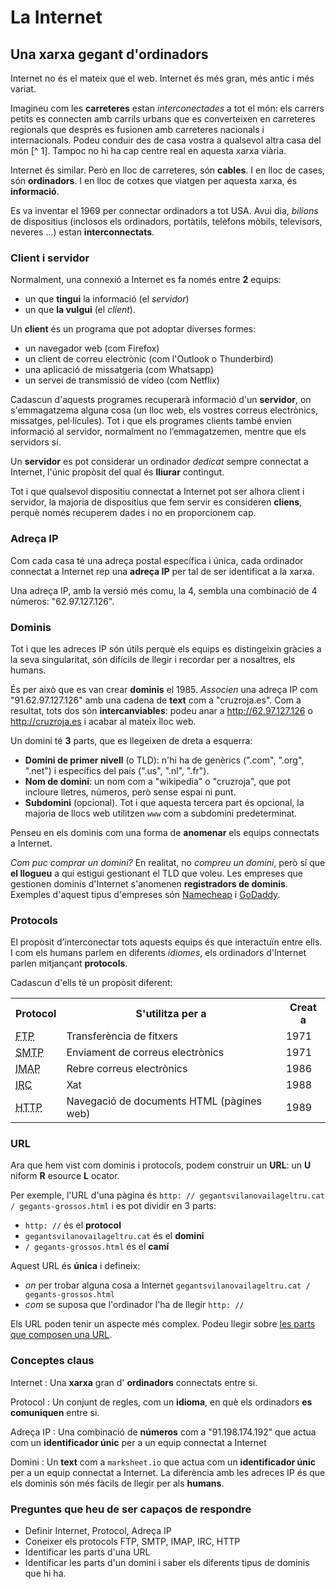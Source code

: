# La Internet

## Una xarxa gegant d'ordinadors

Internet no és el mateix que el web. Internet és més gran, més antic i més variat.

Imagineu com les **carreteres** estan _interconectades_ a tot el món: els carrers petits es connecten amb carrils urbans que es converteixen en carreteres regionals que després es fusionen amb carreteres nacionals i internacionals. Podeu conduir des de casa vostra a qualsevol altra casa del món [^ 1]. Tampoc no hi ha cap centre real en aquesta xarxa viària.

Internet és similar. Però en lloc de carreteres, són **cables**. I en lloc de cases, són **ordinadors**. I en lloc de cotxes que viatgen per aquesta xarxa, és **informació**.

Es va inventar el 1969 per connectar ordinadors a tot USA. Avui dia, _bilions_ de dispositius (inclosos els ordinadors, portàtils, telèfons mòbils, televisors, neveres ...) estan **interconnectats**.

### Client i servidor

Normalment, una connexió a Internet es fa només entre **2** equips:

* un que **tingui** la informació (el _servidor_)
* un que **la vulgui** (el _client_).

Un **client** és un programa que pot adoptar diverses formes:

* un navegador web (com Firefox)
* un client de correu electrònic (com l'Outlook o Thunderbird)
* una aplicació de missatgeria (com Whatsapp)
* un servei de transmissió de vídeo (com Netflix)

Cadascun d'aquests programes recuperarà informació d'un **servidor**, on s'emmagatzema alguna cosa (un lloc web, els vostres correus electrònics, missatges, pel·lícules). Tot i que els programes clients també envien informació al servidor, normalment no l’emmagatzemen, mentre que els servidors sí.

Un **servidor** es pot considerar un ordinador _dedicat_ sempre connectat a Internet, l'únic propòsit del qual és **lliurar** contingut.

Tot i que qualsevol dispositiu connectat a Internet pot ser alhora client i servidor, la majoria de dispositius que fem servir es consideren **cliens**, perquè només recuperem dades i no en proporcionem cap.

### Adreça IP

Com cada casa té una adreça postal específica i única, cada ordinador connectat a Internet rep una **adreça IP** per tal de ser identificat a la xarxa.

Una adreça IP, amb la versió més comu, la 4, sembla una combinació de 4 números: "62.97.127.126".

### Dominis

Tot i que les adreces IP són útils perquè els equips es distingeixin gràcies a la seva singularitat, són difícils de llegir i recordar per a nosaltres, els humans.

És per això que es van crear **dominis** el 1985. _Associen_ una adreça IP com "91.62.97.127.126" amb una cadena de **text** com a "cruzroja.es". Com a resultat, tots dos són **intercanviables**: podeu anar a <http://62.97.127.126> o <http://cruzroja.es> i acabar al mateix lloc web.

Un domini té **3** parts, que es llegeixen de dreta a esquerra:

* **Domini de primer nivell** (o TLD): n'hi ha de genèrics (".com", ".org", ".net") i específics del país (".us", ".nl", ".fr").
* **Nom de domini**: un nom com a "wikipedia" o "cruzroja", que pot incloure lletres, números, però sense espai ni punt.
* **Subdomini** (opcional). Tot i que aquesta tercera part és opcional, la majoria de llocs web utilitzen `www` com a subdomini predeterminat.

Penseu en els dominis com una forma de **anomenar** els equips connectats a Internet.

_Com puc comprar un domini?_
En realitat, no _compreu un domini_, però sí que **el llogueu** a qui estigui gestionant el TLD que voleu.
Les empreses que gestionen dominis d'Internet s'anomenen **registradors de dominis**. Exemples d'aquest tipus d'empreses són [Namecheap](https://www.namecheap.com/) i [GoDaddy](https://www.godaddy.com/).

### Protocols

El propòsit d’interconectar tots aquests equips és que interactuïn entre ells. I com els humans parlem en diferents _idiomes_, els ordinadors d'Internet parlen mitjançant **protocols**.

Cadascun d'ells té un propòsit diferent:

<div class = "table">
  <table>
    <tr>
      <th> Protocol </th>
      <th> S'utilitza per a </th>
      <th> Creat a </th>
    </tr>
    <tr>
      <td>
        <abbr title = "File Transfer Protocol"> FTP </abbr>
      </td>
      <td> Transferència de fitxers </td>
      <td> 1971 </td>
    </tr>
    <tr>
      <td>
        <abbr title = "Simple Mail Transfer Protocol"> SMTP </abbr>
      </td>
      <td> Enviament de correus electrònics </td>
      <td> 1971 </td>
    </tr>
    <tr>
      <td>
        <abbr title = "Internet Message Access Protocol"> IMAP </abbr>
      </td>
      <td> Rebre correus electrònics </td>
      <td> 1986 </td>
    </tr>
    <tr>
      <td>
        <abbr title = "Internet Relay Chat"> IRC </abbr>
      </td>
      <td> Xat </td>
      <td> 1988 </td>
    </tr>
    <tr>
      <td>
        <abbr title = "HyperText Transfer Protocol"> HTTP </abbr>
      </td>
      <td> Navegació de documents HTML (pàgines web) </td>
      <td> 1989 </td>
    </tr>
  </table>
</div>

### URL

Ara que hem vist com dominis i protocols, podem construir un **URL**: un **U** niform **R** esource **L** ocator.

Per exemple, l'URL d'una pàgina és `http: // gegantsvilanovailageltru.cat / gegants-grossos.html` i es pot dividir en 3 parts:

* `http: //` és el **protocol**
* `gegantsvilanovailageltru.cat` és el **domini**
* `/ gegants-grossos.html` és el **camí**

Aquest URL és **única** i defineix:

* _on_ per trobar alguna cosa a Internet `gegantsvilanovailageltru.cat / gegants-grossos.html`
* _com_ se suposa que l'ordinador l'ha de llegir `http: //`

Els URL poden tenir un aspecte més complex. Podeu llegir sobre [les parts que composen una URL](https://edytapukocz.com/url-partes-ejemplos-facil/).

### Conceptes claus

Internet
: Una **xarxa** gran d' **ordinadors** connectats entre si.

Protocol
: Un conjunt de regles, com un **idioma**, en què els ordinadors **es comuniquen** entre si.

Adreça IP
: Una combinació de **números** com a "91.198.174.192" que actua com un **identificador únic** per a un equip connectat a Internet

Domini
: Un **text** com a `marksheet.io` que actua com un **identificador únic** per a un equip connectat a Internet. La diferència amb les adreces IP és que els dominis són més fàcils de llegir per als **humans**.

### Preguntes que heu de ser capaços de respondre

* Definir Internet, Protocol, Adreça IP
* Coneixer els protocols FTP, SMTP, IMAP, IRC, HTTP
* Identificar les parts d'una URL
* Identificar les parts d'un domini i saber els diferents tipus de dominis que hi ha.
